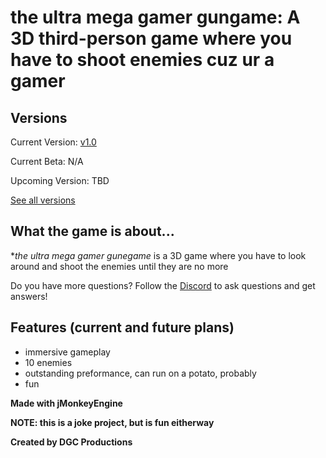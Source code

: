 
# **the ultra mega gamer gungame: A 3D third-person game where you have to shoot enemies cuz ur a gamer**

## **Versions**
Current Version: [v1.0](https://github.com/DGCProductions/the-ultra-mega-gamer-gungame/releases/tag/v1.0)

Current Beta: N/A

Upcoming Version: TBD

[See all versions](https://github.com/DGCProductions/the-ultra-mega-gamer-gungame/releases)

## **What the game is about...**

**the ultra mega gamer gunegame* is a 3D game where you have to look around and shoot the enemies until they are no more

Do you have more questions? Follow the [Discord](https://discord.gg/JvyF9Pq) to ask questions and get answers!

## **Features (current and future plans)**
- immersive gameplay
- 10 enemies
- outstanding preformance, can run on a potato, probably
- fun
 
 **Made with jMonkeyEngine**
 
 **NOTE: this is a joke project, but is fun eitherway**
 
 **Created by DGC Productions**
